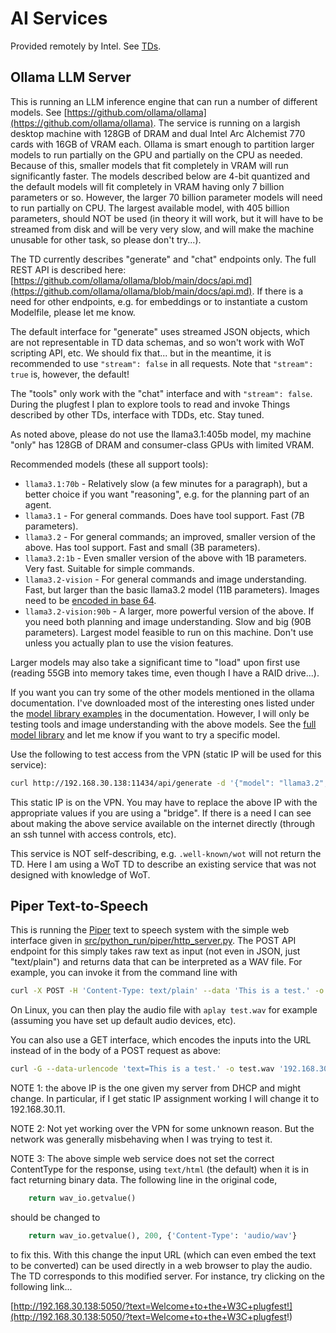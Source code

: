 # AI Services
Provided remotely by Intel.
See [TDs](../../TDs/Intel/README.md).

## Ollama LLM Server
This is running an LLM inference engine that can run a number of different
models.  See [https://github.com/ollama/ollama](https://github.com/ollama/ollama).  The service is 
running on a largish desktop machine with 128GB of DRAM and dual Intel Arc Alchemist 770 cards with
16GB of VRAM each.  Ollama is smart enough to partition larger models to run partially
on the GPU and partially on the CPU as needed.  Because of this, smaller models
that fit completely in VRAM will run significantly faster.  The models described
below are 4-bit quantized and the default models will fit completely in VRAM
having only 7 billion parameters or so.  However, the larger 70 billion parameter
models will need to run partially on CPU.  The largest available model, with 405 billion parameters,
should NOT be used (in theory it will work, but it will have to be streamed from disk
and will be very very slow, and will make the machine unusable for other task, so please don't try...).

The TD currently describes "generate" and "chat" endpoints only.  The full
REST API is described here: [https://github.com/ollama/ollama/blob/main/docs/api.md](https://github.com/ollama/ollama/blob/main/docs/api.md).
If there is a need for other endpoints, e.g. for embeddings or to instantiate
a custom Modelfile, please let me know.

The default interface for "generate" uses streamed JSON objects, which are not
representable in TD data schemas, and so won't work with WoT scripting API, etc.
We should fix that... but in the meantime, it is recommended to use `"stream": false` 
in all requests.  Note that `"stream": true` is, however, the default!

The "tools" only work with the "chat" interface and with `"stream": false`.
During the plugfest I plan to explore tools to read and invoke Things described by
other TDs, interface with TDDs, etc.  Stay tuned.

As noted above, please do not use the llama3.1:405b model,
my machine "only" has 128GB of DRAM and consumer-class GPUs with limited VRAM.

Recommended models (these all support tools):
   - `llama3.1:70b` - Relatively slow (a few minutes for a paragraph), but
     a better choice if you want "reasoning", e.g. for the planning part
     of an agent.
   - `llama3.1` - For general commands.  Does have tool support.  Fast (7B parameters).
   - `llama3.2` - For general commands; an improved, smaller version of the above.  Has tool
     support.  Fast and small (3B parameters).
   - `llama3.2:1b` - Even smaller version of the above with 1B parameters.  Very fast.
     Suitable for simple commands.
   - `llama3.2-vision` - For general commands and image understanding.  Fast, but larger
     than the basic llama3.2 model (11B parameters).  Images need to be
     [encoded in base 64](https://stackabuse.com/bytes/converting-images-and-image-urls-to-base64-in-node-js/).
   - `llama3.2-vision:90b` - A larger, more powerful version of the above.  If you need both
     planning and image understanding.  Slow and big (90B parameters).  Largest model feasible to run on this machine.
     Don't use unless you actually plan to use the vision features.

Larger models may also take a significant time to "load" upon first use (reading 55GB into memory takes time,
even though I have a RAID drive...).

If you want you can try some of the other models mentioned in the ollama documentation.
I've downloaded most of the interesting ones listed under the [model library examples](https://github.com/ollama/ollama/tree/main?tab=readme-ov-file#model-library) in the documentation.
However, I will only be testing tools and image understanding with the above models.
See the [full model library](https://ollama.com/library) and let me know if you want to try a specific model.

Use the following to test access from the VPN (static IP will be used for this service):
```sh
curl http://192.168.30.138:11434/api/generate -d '{"model": "llama3.2", "prompt": "Why is the sky blue?", "stream": false}'
```
This static IP is on the VPN.  You may have to replace the above IP with the appropriate values if you
are using a "bridge".   If there is a need I can see about making the above service available
on the internet directly (through an ssh tunnel with access controls, etc).

This service is NOT self-describing, e.g. `.well-known/wot` will not return the TD.
Here I am using a WoT TD to describe an existing service that was not designed with
knowledge of WoT.

## Piper Text-to-Speech
This is running the [Piper](https://github.com/rhasspy/piper) text to speech system with the simple web interface
given in [src/python_run/piper/http_server.py](https://github.com/rhasspy/piper/blob/master/src/python_run/piper/http_server.py).
The POST API endpoint for this simply takes raw text as input (not even in JSON, just "text/plain") and returns data that can be interpreted as a WAV
file.  For example, you can invoke it from the command line with
```sh
curl -X POST -H 'Content-Type: text/plain' --data 'This is a test.' -o test.wav '192.168.30.138:5050'
```
On Linux, you can then play the audio file with `aplay test.wav` for example (assuming you have set up default
audio devices, etc).

You can also use a GET interface, which encodes the inputs into the URL instead of in the body of a
POST request as above:
```sh
curl -G --data-urlencode 'text=This is a test.' -o test.wav '192.168.30.138:5050'
```

NOTE 1: the above IP is the one given my server from DHCP and might change.  In particular, if I get static IP
assignment working I will change it to 192.168.30.11.

NOTE 2: Not yet working over the VPN for some unknown reason.  But the network was generally misbehaving
when I was trying to test it.

NOTE 3: The above simple web service does not set the correct ContentType for the response, using
`text/html` (the default) when it is in fact returning binary data.  The following line in the original
code,
```python
    return wav_io.getvalue()
```
should be changed to 
```python
    return wav_io.getvalue(), 200, {'Content-Type': 'audio/wav'}
```
to fix this.  With this change the input URL (which can even embed the text to be converted) can be used
directly in a web browser to play the audio.  The TD corresponds to this modified server.  For instance,
try clicking on the following link...

[http://192.168.30.138:5050/?text=Welcome+to+the+W3C+plugfest!](http://192.168.30.138:5050/?text=Welcome+to+the+W3C+plugfest!)

